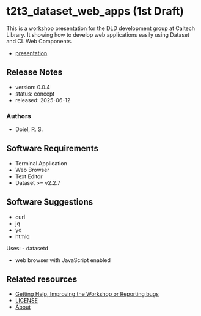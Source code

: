 

# t2t3_dataset_web_apps (1st Draft)

This is a workshop presentation for the DLD development group at Caltech Library. It showing how to develop web applications easily using Dataset and CL Web Components.

- [presentation](presentation1.md)

## Release Notes

- version: 0.0.4
- status: concept
- released: 2025-06-12

### Authors

- Doiel, R. S.

## Software Requirements

- Terminal Application
- Web Browser
- Text Editor
- Dataset &gt;&#x3D; v2.2.7

## Software Suggestions

- curl
- jq
- yq
- htmlq

Uses: - datasetd
- web browser with JavaScript enabled

## Related resources

- [Getting Help, Improving the Workshop or Reporting bugs](https://github.com/caltechlibrary/t2t3_dataset_web_apps/issues)
- [LICENSE](https://caltechlibrary.github.io/t2t3_dataset_web_apps/LICENSE)
- [About](about.md)

